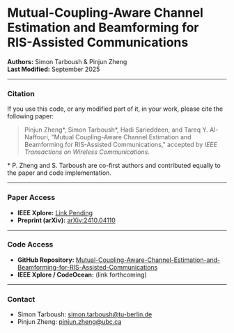 # Mutual-Coupling-Aware Channel Estimation and Beamforming for RIS-Assisted Communications

**Authors:** Simon Tarboush & Pinjun Zheng  
**Last Modified:** September 2025  

---

### Citation
If you use this code, or any modified part of it, in your work, please cite the following paper:

> Pinjun Zheng*, Simon Tarboush*, Hadi Sarieddeen, and Tareq Y. Al-Naffouri, "Mutual Coupling-Aware Channel Estimation and Beamforming for RIS-Assisted Communications," accepted by *IEEE Transactions on Wireless Communications*.  

\* P. Zheng and S. Tarboush are co-first authors and contributed equally to the paper and code implementation.

---

### Paper Access
- **IEEE Xplore:** [Link Pending](https://ieeexplore.ieee.org/document/?????)  
- **Preprint (arXiv):** [arXiv:2410.04110](https://arxiv.org/abs/2410.04110)

---

### Code Access
- **GitHub Repository:** [Mutual-Coupling-Aware-Channel-Estimation-and-Beamforming-for-RIS-Assisted-Communications](https://github.com/SimonTarboush/Mutual-Coupling-Aware-Channel-Estimation-and-Beamforming-for-RIS-Assisted-Communications)  
- **IEEE Xplore / CodeOcean:** (link forthcoming)

---

### Contact
- Simon Tarboush: [simon.tarboush@tu-berlin.de](mailto:simon.tarboush@tu-berlin.de)  
- Pinjun Zheng: [pinjun.zheng@ubc.ca](mailto:pinjun.zheng@ubc.ca)

